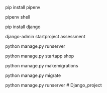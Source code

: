pip install pipenv

pipenv shell

pip install django 

django-admin startproject assessment 

python manage.py runserver

python manage.py startapp shop

python manage.py makemigrations

python manage.py migrate

python manage.py runserver
 
 #   D j a n g o _ p r o j e c t 
 
